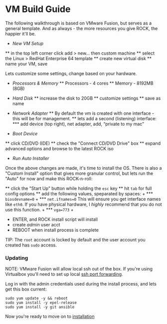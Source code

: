 # VM Build Guide

The following walkthrough is based on VMware Fusion, but serves as a general template.  And as always - the more resources you give ROCK, the happier it'll be.

* *New VM Setup*

** in the top left corner click add > new... then custom machine
** select the Linux > RedHat Enterprise 64 template
** create new virtual disk
** name your VM, save

Lets customize some settings, change based on your hardware.

* *Processors & Memory*
** Processors - 4 cores
** Memory - 8192MB (8GB)

* *Hard Disk*
** increase the disk to 20GB
** customize settings
** save as name

* *Network Adapter*
** By default the vm is created with one interface - this will be for management.
** lets add a second (listening) interface:
*** add device (top right), net adapter, add, “private to my mac”

* *Boot Device*

** click CD/DVD (IDE)
** check the "Connect CD/DVD Drive" box
** expand advanced options and browse to the latest ROCK iso

* *Run Auto Installer*

Once the above changes are made, it's time to install the OS.  There is also a "Custom Install" option that gives more granular control, but lets run the "Auto" for now and make this ROCK-n-roll:

** click the "Start Up" button while holding the `esc` key
** hit `tab` for full config options
** add the following values, speparated by spaces: +
*** `biosdevname=0` +
*** `net.ifnames=0` This will ensure you get interface names like `eth0`. If you have physical hardware, I _highly_ recommend that you do not use this function. +
*** `vga=773` +
* ENTER, and ROCK install script will install
* create _*admin*_ user acct
* REBOOT when install process is complete

TIP: The `root` account is locked by default and the user account you created has `sudo` access.

### Updating

NOTE: VMware Fusion will allow local ssh out of the box.  If you're using Virtualbox you'll need to set up local [ssh port forwarding](https://nsrc.org/workshops/2014/btnog/raw-attachment/wiki/Track2Agenda/ex-virtualbox-portforward-ssh.htm).

Log in with the admin credentials used during the install process, and lets get this box current:
```
sudo yum update -y && reboot
sudo yum install -y epel-release
sudo yum install -y git ansible
```

Now you're ready to move on to [installation](../../overview/install.md)
